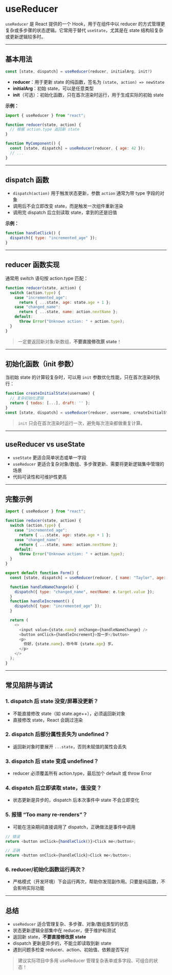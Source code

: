 # useReducer

`useReducer` 是 React 提供的一个 Hook，用于在组件中以 reducer 的方式管理更复杂或多步骤的状态逻辑。它常用于替代 `useState`，尤其是在 state 结构较复杂或更新逻辑较多时。

---

## 基本用法

```js
const [state, dispatch] = useReducer(reducer, initialArg, init?)
```

- **reducer**：用于更新 state 的纯函数，签名为 `(state, action) => newState`
- **initialArg**：初始 state，可以是任意类型
- **init**（可选）：初始化函数，只在首次渲染时运行，用于生成实际的初始 state

**示例：**

```js
import { useReducer } from "react";

function reducer(state, action) {
  // 根据 action.type 返回新 state
}

function MyComponent() {
  const [state, dispatch] = useReducer(reducer, { age: 42 });
  // ...
}
```

---

## dispatch 函数

- `dispatch(action)` 用于触发状态更新，参数 `action` 通常为带 type 字段的对象
- 调用后不会立即改变 state，而是触发一次组件重新渲染
- 调用完 dispatch 后立刻读取 state，拿到的还是旧值

**示例：**

```js
function handleClick() {
  dispatch({ type: "incremented_age" });
}
```

---

## reducer 函数实现

通常用 switch 语句按 action.type 匹配：

```js
function reducer(state, action) {
  switch (action.type) {
    case "incremented_age":
      return { ...state, age: state.age + 1 };
    case "changed_name":
      return { ...state, name: action.nextName };
    default:
      throw Error("Unknown action: " + action.type);
  }
}
```

> 一定要返回新对象/新数组，**不要直接修改原 state**！

---

## 初始化函数（init 参数）

当初始 state 的计算较复杂时，可以用 `init` 参数优化性能，只在首次渲染时执行：

```js
function createInitialState(username) {
  // 复杂初始化逻辑
  return { todos: [...], draft: '' };
}
const [state, dispatch] = useReducer(reducer, username, createInitialState);
```

> `init` 只会在首次渲染时运行一次，避免每次渲染都做重复计算。

---

## useReducer vs useState

- `useState` 更适合简单状态或单一字段
- `useReducer` 更适合复杂对象/数组、多步骤更新、需要将更新逻辑集中管理的场景
- 代码可读性和可维护性更高

---

## 完整示例

```js
import { useReducer } from "react";

function reducer(state, action) {
  switch (action.type) {
    case "incremented_age":
      return { ...state, age: state.age + 1 };
    case "changed_name":
      return { ...state, name: action.nextName };
    default:
      throw Error("Unknown action: " + action.type);
  }
}

export default function Form() {
  const [state, dispatch] = useReducer(reducer, { name: "Taylor", age: 42 });

  function handleNameChange(e) {
    dispatch({ type: "changed_name", nextName: e.target.value });
  }
  function handleIncrement() {
    dispatch({ type: "incremented_age" });
  }

  return (
    <>
      <input value={state.name} onChange={handleNameChange} />
      <button onClick={handleIncrement}>加一岁</button>
      <p>
        你好，{state.name}，你今年 {state.age} 岁。
      </p>
    </>
  );
}
```

---

## 常见陷阱与调试

### 1. dispatch 后 state 没变/屏幕没更新？

- 不能直接修改 state（如 state.age++），必须返回新对象
- 直接修改 state，React 会跳过渲染

### 2. dispatch 后部分属性丢失为 undefined？

- 返回新对象时要展开 `...state`，否则未赋值的属性会丢失

### 3. dispatch 后 state 变成 undefined？

- reducer 必须覆盖所有 action.type，最后加个 default 或 throw Error

### 4. dispatch 后立即读取 state，值没变？

- 状态更新是异步的，dispatch 后本次事件中 state 不会立即变化

### 5. 报错 “Too many re-renders”？

- 可能在渲染期间直接调用了 dispatch，正确做法是事件中调用

```js
// 错误
return <button onClick={handleClick()}>Click me</button>;

// 正确
return <button onClick={handleClick}>Click me</button>;
```

### 6. reducer/初始化函数运行两次？

- 严格模式（开发环境）下会运行两次，帮助你发现副作用。只要是纯函数，不会影响实际功能

---

## 总结

- `useReducer` 适合管理复杂、多步骤、对象/数组类型的状态
- 状态更新逻辑全部集中在 reducer，便于维护和测试
- 返回新 state，**不要直接修改原 state**
- dispatch 更新是异步的，不能立即读取到新 state
- 遇到问题多检查 reducer、action、初始值、依赖是否写对

> 建议实际项目中多用 useReducer 管理复杂表单或多字段、可组合的状态！
